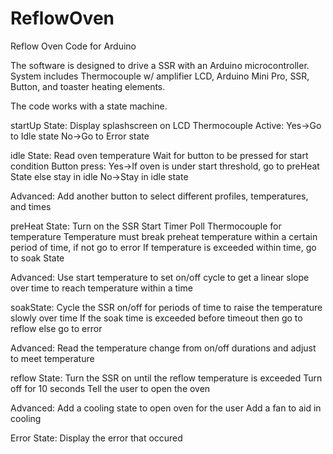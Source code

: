 # ReflowOven
Reflow Oven Code for Arduino


The software is designed to drive a SSR with an Arduino microcontroller.
System includes Thermocouple w/ amplifier LCD, Arduino Mini Pro, SSR, Button, and toaster heating elements.

The code works with a state machine.

startUp State:
Display splashscreen on LCD
Thermocouple Active:
Yes->Go to Idle state
No->Go to Error state

idle State:
Read oven temperature
Wait for button to be pressed for start condition
Button press:
Yes->If oven is under start threshold, go to preHeat State else stay in idle
No->Stay in idle state

Advanced:
Add another button to select different profiles, temperatures, and times

preHeat State:
Turn on the SSR
Start Timer
Poll Thermocouple for temperature
Temperature must break preheat temperature within a certain period of time, if not go to error
If temperature is exceeded within time, go to soak State

Advanced:
Use start temperature to set on/off cycle to get a linear slope over time to reach temperature within a time

soakState:
Cycle the SSR on/off for periods of time to raise the temperature slowly over time
If the soak time is exceeded before timeout then go to reflow else go to error

Advanced:
Read the temperature change from on/off durations and adjust to meet temperature

reflow State:
Turn the SSR on until the reflow temperature is exceeded
Turn off for 10 seconds
Tell the user to open the oven

Advanced:
Add a cooling state to open oven for the user
Add a fan to aid in cooling

Error State:
Display the error that occured

